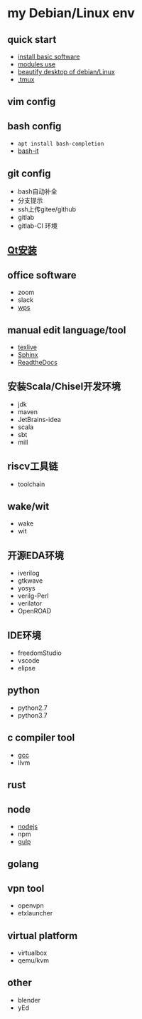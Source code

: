 # my Debian/Linux env

## quick start
* [install basic software](https://www.cnblogs.com/OneFri/p/8308340.html)
* [modules use](https://www.cnblogs.com/OneFri/p/11723628.html)
* [beautify desktop of debian/Linux](https://www.cnblogs.com/OneFri/p/6104037.html)
* [.tmux](https://github.com/gpakosz/.tmux)


## vim config


## bash config
* `apt install bash-completion`
* [bash-it](https://github.com/Bash-it/bash-it)


## git config
* bash自动补全
* 分支提示
* ssh上传gitee/github
* gitlab
* gitlab-CI 环境


## [Qt安装](http://download.qt.io/archive/qt/)


## office software
* zoom
* slack
* [wps](https://linux.wps.cn) 


## manual edit language/tool
* [texlive](tug.org/texlive/)
* [Sphinx](https://www.sphinx.org.cn)
* [ReadtheDocs](https://docutils-zh-cn.readthedocs.io/zh_CN/latest/user/rst/demo.html#)


## 安装Scala/Chisel开发环境
* jdk
* maven
* JetBrains-idea
* scala
* sbt
* mill


## riscv工具链
* toolchain


## wake/wit
* wake
* wit


## 开源EDA环境
* iverilog
* gtkwave
* yosys
* verilg-Perl
* verilator
* OpenROAD


## IDE环境
* freedomStudio
* vscode
* elipse


## python
* python2.7
* python3.7


## c compiler tool
* [gcc](https://gcc.gnu.org/wiki/InstallingGCC)
* llvm

## rust


## node
* [nodejs](nodejs.cn)
* npm
* [gulp](https://www.gulpjs.com.cn)


## golang


## vpn tool
* openvpn
* etxlauncher


## virtual platform
* virtualbox
* qemu/kvm


## other
* blender
* yEd
